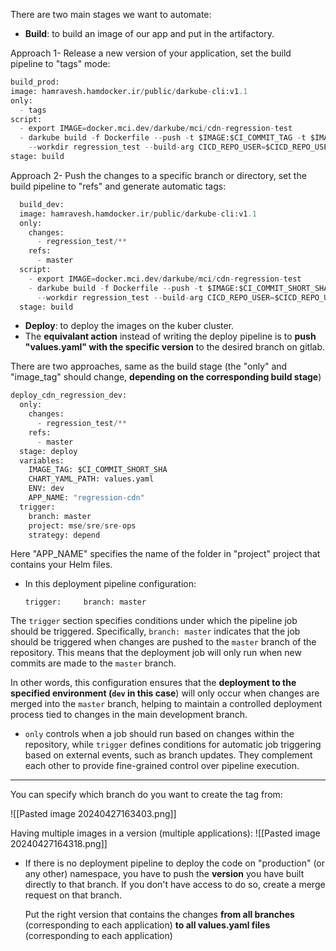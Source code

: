 There are two main stages we want to automate:

- **Build**: to build an image of our app and put in the artifactory.
  
Approach 1- Release a new version of your application, set the build pipeline to "tags" mode:
  ```python
  build_prod:  
  image: hamravesh.hamdocker.ir/public/darkube-cli:v1.1  
  only:  
    - tags  
  script:  
    - export IMAGE=docker.mci.dev/darkube/mci/cdn-regression-test  
    - darkube build -f Dockerfile --push -t $IMAGE:$CI_COMMIT_TAG -t $IMAGE:$CI_COMMIT_REF_SLUG  
      --workdir regression_test --build-arg CICD_REPO_USER=$CICD_REPO_USER --build-arg CICD_REPO_PASS=$CICD_REPO_PASS  
  stage: build
```

Approach 2- Push the changes to a specific branch or directory, set the build pipeline to "refs" and generate automatic tags:

```python
  build_dev:  
  image: hamravesh.hamdocker.ir/public/darkube-cli:v1.1  
  only:  
    changes:  
      - regression_test/**  
    refs:  
      - master  
  script:  
    - export IMAGE=docker.mci.dev/darkube/mci/cdn-regression-test  
    - darkube build -f Dockerfile --push -t $IMAGE:$CI_COMMIT_SHORT_SHA -t $IMAGE:$CI_COMMIT_REF_SLUG  
      --workdir regression_test --build-arg CICD_REPO_USER=$CICD_REPO_USER --build-arg CICD_REPO_PASS=$CICD_REPO_PASS  
  stage: build
```


- **Deploy**: to deploy the images on the kuber cluster.
- The **equivalant action** instead of writing the deploy pipeline is to **push "values.yaml" with the specific version** to the desired branch on gitlab.

There are two approaches, same as the build stage (the "only"  and "image_tag" should change, **depending on the corresponding build stage**)
```python
deploy_cdn_regression_dev:  
  only:  
    changes:  
      - regression_test/**  
    refs:  
      - master  
  stage: deploy  
  variables:  
    IMAGE_TAG: $CI_COMMIT_SHORT_SHA  
    CHART_YAML_PATH: values.yaml  
    ENV: dev  
    APP_NAME: "regression-cdn"  
  trigger:  
    branch: master  
    project: mse/sre/sre-ops  
    strategy: depend
```
Here "APP_NAME" specifies the name of the folder in "project" project that contains your Helm files.

- In this deployment pipeline configuration:

   `trigger:     branch: master`

The `trigger` section specifies conditions under which the pipeline job should be triggered. Specifically, `branch: master` indicates that the job should be triggered when changes are pushed to the `master` branch of the repository. This means that the deployment job will only run when new commits are made to the `master` branch.

In other words, this configuration ensures that the **deployment to the specified environment (`dev` in this case**) will only occur when changes are merged into the `master` branch, helping to maintain a controlled deployment process tied to changes in the main development branch.


 - `only` controls when a job should run based on changes within the repository, while `trigger` defines conditions for automatic job triggering based on external events, such as branch updates. They complement each other to provide fine-grained control over pipeline execution.
-----------------------------

You can specify which branch do you want to create the tag from:

![[Pasted image 20240427163403.png]]

Having multiple images in a version (multiple applications):
![[Pasted image 20240427164318.png]]

- If there is no deployment pipeline to deploy the code on "production" (or any other) namespace, you have to push the **version** you have built directly  to that branch. If you don't have access to do so, create a merge request on that branch.
  
  Put the right version that contains the changes **from all branches** (corresponding to each application) **to all values.yaml files** (corresponding to each application)